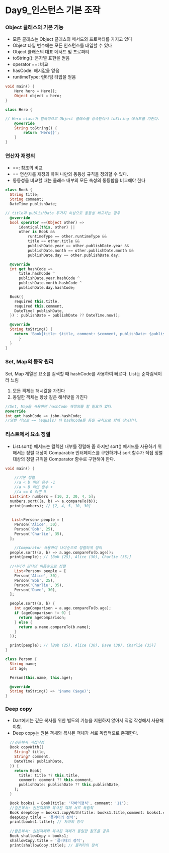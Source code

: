 # Day9_인스턴스 기본 조작

### Object 클래스의 기본 기능

- 모든 클래스는 Object 클래스의 메서드와 프로퍼티를 가지고 있다
- Object 타입 변수에는 모든 인스턴스를 대입할 수 있다
- Object 클래스의 대표 메서드 및 프로퍼티
- toString(): 문자열 표현을 얻음
- operator ==: 비교
- hasCode: 해시값을 얻음 
- runtimeType: 런타임 타입을 얻음

```dart
void main() {
	Hero hero = Hero();
	Object object = hero; 
}

```

```dart
class Hero {

// Hero class가 암묵적으로 Object 클래스를 상속받아서 toString 메서드를 가진다.
	@override  
	String toString() {
		return 'Hero{}'; 
	}
}
```

### 연산자 재정의

- ==: 참조의 비교
- == 연산자를 재정의 하여 나만의 동등성 규칙을 정의할 수 있다.
- 동등성을 비교할 때는 클래스 내부의 모든 속성의 동등함을 비교해야 한다

```dart
class Book {
  String title;
  String comment;
  DateTime publishDate;

// title과 publishDate 두가지 속성으로 동등성 비교하는 경우 
  @override
  bool operator ==(Object other) =>
      identical(this, other) ||
      other is Book &&
          runtimeType == other.runtimeType &&
          title == other.title &&
          publishDate.year == other.publishDate.year &&
          publishDate.month == other.publishDate.month &&
          publishDate.day == other.publishDate.day;

  @override
  int get hashCode =>
      title.hashCode ^
      publishDate.year.hashCode ^
      publishDate.month.hashCode ^
      publishDate.day.hashCode;

  Book({
    required this.title,
    required this.comment,
    DateTime? publishDate,
  }) : publishDate = publishDate ?? DateTime.now();

  @override
  String toString() {
    return 'Book{title: $title, comment: $comment, publishDate: $publishDate}';
	  }
  }
}
```

### Set, Map의 동작 원리

Set, Map 계열은 요소를 검색할 때 hashCode를 사용하여 빠르다. List는 순차검색이라 느림

1. 모든 객체는 해시값을 가진다
2. 동일한 객체는 항상 같은 해식밧을 가진다

```dart
//Set, Map을 사용하면 hashCode 재정의를 할 필요가 있다.
@override
int get hashCode => isbn.hashCode;
//일반 적으로 == (equals) 와 hashCode를 동일 규칙으로 함께 정의한다.
```

### 리스트에서 요소 정렬

- List.sort() 메서드는 컬렉션 내부를 정렬해 줌 하지만 sort() 메서드를 사용하기 위해서는 
정렬 대상이 Comparable 인터페이스를 구현하거나 sort 함수가 직접 정렬 대상의 정렬 규칙을 
Comparator 함수로 구현해야 한다.

```dart
void main() {
	
	//기본 정렬 
	//a < b 이면 음수 -1
	//a > B 이면 양수 +
	//a == 0 이면 0
  List<int> numbers = [10, 2, 30, 4, 5];
  numbers.sort((a, b) => a.compareTo(b));
  print(numbers); // [2, 4, 5, 10, 30]
  
 
   List<Person> people = [
    Person('Alice', 30),
    Person('Bob', 25),
    Person('Charlie', 35),
  ];

	//Comparator 사용하여 나이순으로 정렬하게 정의
  people.sort((a, b) => a.age.compareTo(b.age));
  print(people); // [Bob (25), Alice (30), Charlie (35)]
  
  //나이가 같다면 이름순으로 정렬 
    List<Person> people = [
    Person('Alice', 30),
    Person('Bob', 25),
    Person('Charlie', 35),
    Person('Dave', 30),
  ];

  people.sort((a, b) {
    int ageComparison = a.age.compareTo(b.age);
    if (ageComparison != 0) {
      return ageComparison;
    } else {
      return a.name.compareTo(b.name);
    }
  });

  print(people); // [Bob (25), Alice (30), Dave (30), Charlie (35)]
}

class Person {
  String name;
  int age;

  Person(this.name, this.age);

  @override
  String toString() => '$name ($age)';
}
```

### Deep copy

- Dart에서는 깊은 복사를 위한 별도의 기능을 지원하지 않아서 직접 작성해서 사용해야함.
- Deep copy는 원본 객체와 복사된 객체가 서로 독립적으로 존재한다.

```dart
  //깊은복사 직접작성 
  Book copyWith({
    String? title,
    String? comment,
    DateTime? publishDate,
  }) {
    return Book(
      title: title ?? this.title,
      comment: comment ?? this.comment,
      publishDate: publishDate ?? this.publishDate,
    );
  }

  Book books1 = Book(title: '자바의정석', comment: '11');
  //깊은복사: 원본객체와 복사된 객체 서로 독립적   
  Book deepCopy = books1.copyWith(title: books1.title,comment: books1.comment);
  deepCopy.title = '플러터의 정석';
  print(books1.title); // 자바의 정석
  
  //얕은복사: 원본객체와 복사된 객체가 동일한 참조를 공유
  Book shallowCopy = books1;
  shallowCopy.title = '플러터의 정석';
  print(shallowCopy.title); // 플러터의 정석
```